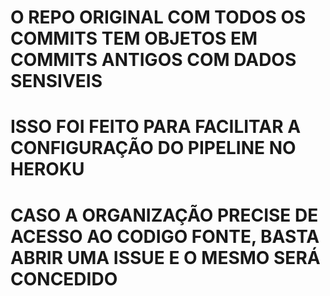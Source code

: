 # O REPO ORIGINAL COM TODOS OS COMMITS TEM OBJETOS EM COMMITS ANTIGOS COM DADOS SENSIVEIS

# ISSO FOI FEITO PARA FACILITAR A CONFIGURAÇÃO DO PIPELINE NO HEROKU

# CASO A ORGANIZAÇÃO PRECISE DE ACESSO AO CODIGO FONTE, BASTA ABRIR UMA ISSUE E O MESMO SERÁ CONCEDIDO
